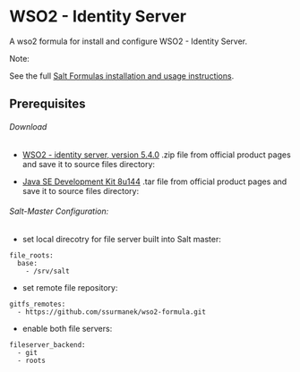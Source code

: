 # WSO2 - Identity Server

A wso2 formula for install and configure WSO2 - Identity Server.

Note:

See the full [Salt Formulas installation and usage instructions](http://docs.saltstack.com/en/latest/topics/development/conventions/formulas.html).


## Prerequisites 

###### Download
- [WSO2 - identity server, version 5.4.0](https://wso2.com/identity-and-access-management#download) .zip file from official product pages and save it to source files directory:

- [Java SE Development Kit 8u144](http://www.oracle.com/technetwork/java/javase/downloads/java-archive-javase8-2177648.html?printOnly=1) .tar file from official product pages and save it to source files directory:

###### Salt-Master Configuration:
- set local direcotry for file server built into Salt master:
```
file_roots:
  base:
    - /srv/salt
```
- set remote file repository:
```
gitfs_remotes:
  - https://github.com/ssurmanek/wso2-formula.git
```

- enable both file servers:
```
fileserver_backend:
  - git
  - roots
```
